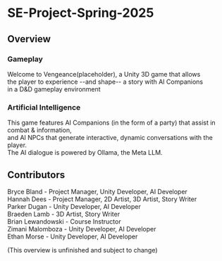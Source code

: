# SE-Project-Spring-2025
## Overview
  ### Gameplay
  Welcome to Vengeance(placeholder), a Unity 3D game that  allows  
  the player to experience --and shape-- a story with AI Companions  
  in a D&D gameplay environment
  ### Artificial Intelligence
  This game features AI Companions (in the form of a party) that assist in combat & information,  
  and AI NPCs that generate interactive, dynamic conversations with the player.  
  The AI dialogue is powered by Ollama, the Meta LLM.  

## Contributors
  Bryce Bland - Project Manager, Unity Developer, AI Developer  
  Hannah Dees - Project Manager, 2D Artist, 3D Artist, Story Writer  
  Parker Dugan - Unity Developer, AI Developer    
  Braeden Lamb - 3D Artist, Story Writer  
  Brian Lewandowski - Course Instructor   
  Zimani Malomboza -   Unity Developer, AI Developer  
  Ethan Morse - Unity Developer, AI Developer  

(This overview is unfinished and subject to change)
